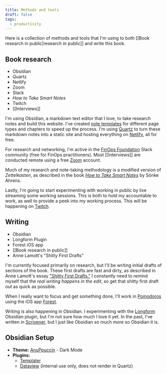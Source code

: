 ```yaml
---
title: Methods and tools
draft: false
tags:
  - productivity
---
```

Here is a collection of methods and tools that I'm using to both [[Book research in public|research in public]] and write this book.

## Book research
- Obsidian
- Quartz
- Netlify
- Zoom
- Slack
- *How to Take Smart Notes*
- Twitch
- [[Interviews]]

I'm using Obsidian, a markdown text editor that I love, to take research notes and build this website. I've created [note templates](https://github.com/dannberg/finops-for-startups/tree/v4/templates) for different page types and chapters to speed up the process. I'm using [Quartz](https://quartz.jzhao.xyz) to turn these markdown notes into a static site and hosting everything on [Netlify](https://www.netlify.com), all for free.

For research and networking, I'm active in the [FinOps Foundation](https://finops.org) Slack community (free for FinOps practitioners). Most [[Interviews]] are conducted remote using a free [Zoom](https://zoom.us) account.

Much of my research and note-taking methodology is a modified version of *Zettelkasten*, as described in the book *[How to Take Smart Notes](https://amzn.to/49V7cVD)* by Sönke Ahrens.

Lastly, I'm going to start experimenting with working in public by live streaming some working sessions. This is both to hold my accountable to work, as well to provide a peek into my working process. This will be happening on [Twitch](https://www.twitch.tv/dannisworking).

## Writing
- Obsidian
- Longform Plugin
- Forest iOS app
- [[Book research in public]]
- Anne Lamott's "Shitty First Drafts"

I'm currently focused primarily on research, but I'll be writing initial drafts of sections of the book. These first drafts are fast and dirty, as described in Anne Lamott's essay ["Shitty First Drafts."](https://wrd.as.uky.edu/sites/default/files/1-Shitty%20First%20Drafts.pdf) I constantly need to remind myself that the *real writing happens in the edit*, so get that shitty first draft out as quick as possible.

When I really want to focus and get something done, I'll work in [Pomodoros](https://en.wikipedia.org/wiki/Pomodoro_Technique) using the iOS app [Forest](https://apps.apple.com/us/app/forest-focus-for-productivity/id866450515).

Writing is also happening in Obsidian. I experimenting with the [Longform](https://github.com/kevboh/longform) Obsidian plugin, but I'm not sure how much I love it yet. In the past, I've written in [Scrivener](https://www.literatureandlatte.com/scrivener/overview), but I just like Obsidian so much more so Obsidian it is.

## Obsidian Setup
- **Theme:** [AnuPpuccin](https://github.com/AnubisNekhet/AnuPpuccin) - Dark Mode
- **Plugins:**
    - [Templater](https://silentvoid13.github.io/Templater/introduction.html)
    - [Dataview](https://blacksmithgu.github.io/obsidian-dataview/) (internal use only, does not render in Quartz)